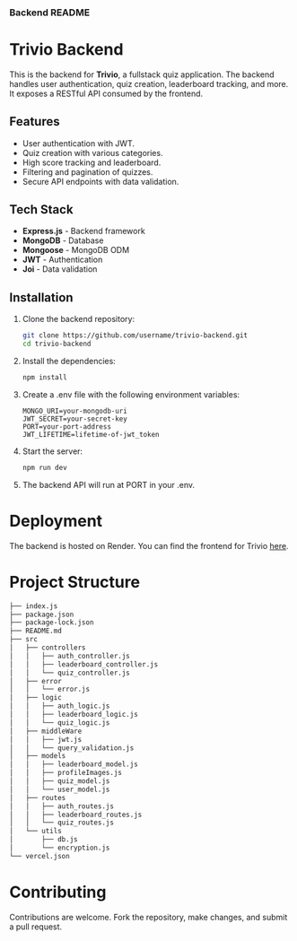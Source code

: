 ### **Backend README**

<!-- ```md -->

# Trivio Backend

This is the backend for **Trivio**, a fullstack quiz application. The backend handles user authentication, quiz creation, leaderboard tracking, and more. It exposes a RESTful API consumed by the frontend.

## Features

- User authentication with JWT.
- Quiz creation with various categories.
- High score tracking and leaderboard.
- Filtering and pagination of quizzes.
- Secure API endpoints with data validation.

## Tech Stack

- **Express.js** - Backend framework
- **MongoDB** - Database
- **Mongoose** - MongoDB ODM
- **JWT** - Authentication
- **Joi** - Data validation

## Installation

1. Clone the backend repository:
   ```bash
   git clone https://github.com/username/trivio-backend.git
   cd trivio-backend
   ```
2. Install the dependencies:
   ```bash
   npm install
   ```
3. Create a .env file with the following environment variables:
   ```env
   MONGO_URI=your-mongodb-uri
   JWT_SECRET=your-secret-key
   PORT=your-port-address
   JWT_LIFETIME=lifetime-of-jwt_token
   ```
4. Start the server:
   ```bash
   npm run dev
   ```
5. The backend API will run at PORT in your .env.

# Deployment

The backend is hosted on Render. You can find the frontend for Trivio [here](https://github.com/Chu-rill/Quiz_app).

# Project Structure

```bash
├── index.js
├── package.json
├── package-lock.json
├── README.md
├── src
│   ├── controllers
│   │   ├── auth_controller.js
│   │   ├── leaderboard_controller.js
│   │   └── quiz_controller.js
│   ├── error
│   │   └── error.js
│   ├── logic
│   │   ├── auth_logic.js
│   │   ├── leaderboard_logic.js
│   │   └── quiz_logic.js
│   ├── middleWare
│   │   ├── jwt.js
│   │   └── query_validation.js
│   ├── models
│   │   ├── leaderboard_model.js
│   │   ├── profileImages.js
│   │   ├── quiz_model.js
│   │   └── user_model.js
│   ├── routes
│   │   ├── auth_routes.js
│   │   ├── leaderboard_routes.js
│   │   └── quiz_routes.js
│   └── utils
│       ├── db.js
│       └── encryption.js
└── vercel.json
```

# Contributing

Contributions are welcome. Fork the repository, make changes, and submit a pull request.
